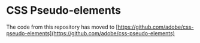 # CSS Pseudo-elements

The code from this repository has moved to [https://github.com/adobe/css-pseudo-elements](https://github.com/adobe/css-pseudo-elements)
